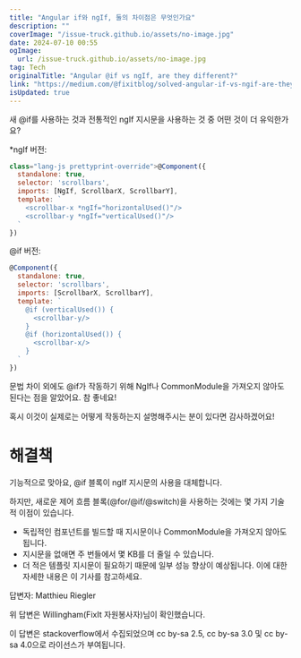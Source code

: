 ```yaml
---
title: "Angular if와 ngIf, 둘의 차이점은 무엇인가요"
description: ""
coverImage: "/issue-truck.github.io/assets/no-image.jpg"
date: 2024-07-10 00:55
ogImage: 
  url: /issue-truck.github.io/assets/no-image.jpg
tag: Tech
originalTitle: "Angular @if vs ngIf, are they different?"
link: "https://medium.com/@fixitblog/solved-angular-if-vs-ngif-are-they-different-5d4f4081c875"
isUpdated: true
---
```






새 @if를 사용하는 것과 전통적인 ngIf 지시문을 사용하는 것 중 어떤 것이 더 유익한가요?

*ngIf 버전:

```js
class="lang-js prettyprint-override">@Component({
  standalone: true,
  selector: 'scrollbars',
  imports: [NgIf, ScrollbarX, ScrollbarY],
  template: `
    <scrollbar-x *ngIf="horizontalUsed()"/>
    <scrollbar-y *ngIf="verticalUsed()"/>
  `
})
```

@if 버전:

<div class="content-ad"></div>

```js
@Component({
  standalone: true,
  selector: 'scrollbars',
  imports: [ScrollbarX, ScrollbarY],
  template: `
    @if (verticalUsed()) {
      <scrollbar-y/>
    }
    @if (horizontalUsed()) {
      <scrollbar-x/>
    }
  `
})
```

문법 차이 외에도 @if가 작동하기 위해 NgIf나 CommonModule을 가져오지 않아도 된다는 점을 알았어요. 참 좋네요!

혹시 이것이 실제로는 어떻게 작동하는지 설명해주시는 분이 있다면 감사하겠어요!

# 해결책


<div class="content-ad"></div>

기능적으로 맞아요, @if 블록이 ngIf 지시문의 사용을 대체합니다.

하지만, 새로운 제어 흐름 블록(@for/@if/@switch)을 사용하는 것에는 몇 가지 기술적 이점이 있습니다.

- 독립적인 컴포넌트를 빌드할 때 지시문이나 CommonModule을 가져오지 않아도 됩니다.
- 지시문을 없애면 주 번들에서 몇 KB를 더 줄일 수 있습니다.
- 더 적은 템플릿 지시문이 필요하기 때문에 일부 성능 향상이 예상됩니다. 이에 대한 자세한 내용은 이 기사를 참고하세요. 

답변자: Matthieu Riegler

<div class="content-ad"></div>

위 답변은 Willingham(FixIt 자원봉사자)님이 확인했습니다.

이 답변은 stackoverflow에서 수집되었으며 cc by-sa 2.5, cc by-sa 3.0 및 cc by-sa 4.0으로 라이선스가 부여됩니다.